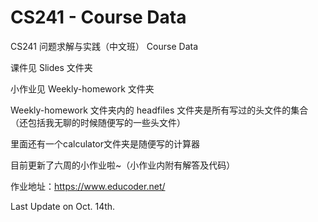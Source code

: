 # CS241 - Course Data
CS241 问题求解与实践（中文班） Course Data

课件见 Slides 文件夹

小作业见 Weekly-homework 文件夹

Weekly-homework 文件夹内的 headfiles 文件夹是所有写过的头文件的集合（还包括我无聊的时候随便写的一些头文件）

里面还有一个calculator文件夹是随便写的计算器

目前更新了六周的小作业啦~（小作业内附有解答及代码）

作业地址：https://www.educoder.net/



Last Update on Oct. 14th.



